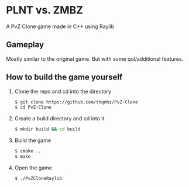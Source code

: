 # PLNT vs. ZMBZ

A PvZ Clone game made in C++ using Raylib

## Gameplay

Mostly similar to the original game. But with some qol/additional features.

## How to build the game yourself

1. Clone the repo and cd into the directory

    ```bash
    $ git clone https://github.com/thqnhz/PvZ-Clone
    $ cd PvZ-Clone
    ```

2. Create a build directory and cd into it

    ```bash
    $ mkdir build && cd build
    ```

3. Build the game

    ```bash
    $ cmake ..
    $ make
    ```

4. Open the game

    ```bash
    $ ./PvZCloneRaylib
    ```
